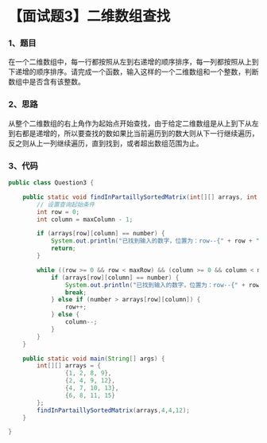 # 【面试题3】二维数组查找

### 1、题目

​	在一个二维数组中，每一行都按照从左到右递增的顺序排序，每一列都按照从上到下递增的顺序排序。请完成一个函数，输入这样的一个二维数组和一个整数，判断数组中是否含有该整数。

### 2、思路

​	从整个二维数组的右上角作为起始点开始查找，由于给定二维数组是从上到下从左到右都是递增的，所以要查找的数如果比当前遍历到的数大则从下一行继续遍历，反之则从上一列继续遍历，直到找到，或者超出数组范围为止。

### 3、代码

```java
public class Question3 {

	public static void findInPartaillySortedMatrix(int[][] arrays, int maxRow, int maxColumn, int number) {
		// 设置查询起始条件
		int row = 0;
		int column = maxColumn - 1;

		if (arrays[row][column] == number) {
			System.out.println("已找到输入的数字，位置为：row--{" + row + "},column--{" + column + "}");
			return;
		}

		while ((row >= 0 && row < maxRow) && (column >= 0 && column < maxColumn)) {
			if (arrays[row][column] == number) {
				System.out.println("已找到输入的数字，位置为：row--{" + row + "},column--{" + column + "}");
				break;
			} else if (number > arrays[row][column]) {
				row++;
			} else {
				column--;
			}
		}
	}

	public static void main(String[] args) {
		int[][] arrays = {
				{1, 2, 8, 9},
				{2, 4, 9, 12},
				{4, 7, 10, 13},
				{6, 8, 11, 15}
		};
		findInPartaillySortedMatrix(arrays,4,4,12);
	}

}

```



